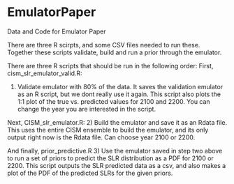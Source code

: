 # EmulatorPaper
Data and Code for Emulator Paper

There are three R scirpts, and some CSV files needed to run these.  Together these scripts validate, build and run a prior through the emulator. 

There are three R scripts that should be run in the following order:
First, cism_slr_emulator_valid.R:
1) Validate emulator with 80% of the data. It saves the validation emulator as an R script, but we dont really use it again.
This script also plots the 1:1 plot of the true vs. predicted values for 2100 and 2200. You can change the year you are interested in the script.

Next, CISM_slr_emulator.R:
2) Build the emulator and save it as an Rdata file.  This uses the entire CISM ensemble to build the emulator, and its only output right now is the Rdata file.  Can choose year 2100 or 2200.

And finally, prior_predictive.R
3) Use the emulator saved in step two above to run a set of priors to predict the SLR distribution as a PDF for 2100 or 2200. This script outputs the SLR predicted data as a csv, and also makes a plot of the PDF of the predicted SLRs for the given priors.
